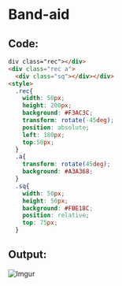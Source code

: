 # Band-aid
## Code:
```html
div class="rec"></div>
<div class="rec a">
  <div class="sq"></div></div>
<style>
  .rec{
    width: 50px;
    height: 200px;
    background: #F3AC3C;
    transform: rotate(-45deg);
    position: absolute;
    left: 180px;
    top:50px;
  }
  .a{
    transform: rotate(45deg);
    background: #A3A368;
  }
  .sq{
    width: 50px;
    height: 50px;
    background: #FBE18C;
    position: relative;
    top: 75px;
  }
```
## Output:
![Imgur](https://i.imgur.com/nIVdBEx.png)
